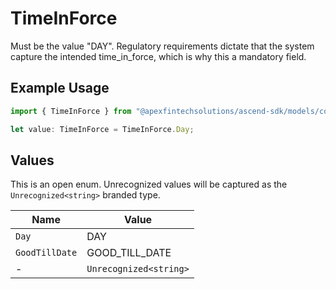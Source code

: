 # TimeInForce

Must be the value "DAY". Regulatory requirements dictate that the system capture the intended time_in_force, which is why this a mandatory field.

## Example Usage

```typescript
import { TimeInForce } from "@apexfintechsolutions/ascend-sdk/models/components";

let value: TimeInForce = TimeInForce.Day;
```

## Values

This is an open enum. Unrecognized values will be captured as the `Unrecognized<string>` branded type.

| Name                   | Value                  |
| ---------------------- | ---------------------- |
| `Day`                  | DAY                    |
| `GoodTillDate`         | GOOD_TILL_DATE         |
| -                      | `Unrecognized<string>` |